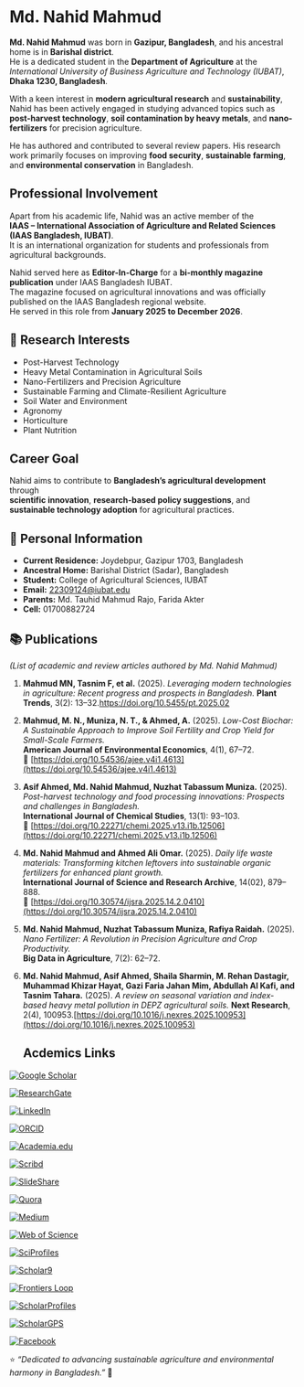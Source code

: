 # Md. Nahid Mahmud

**Md. Nahid Mahmud** was born in **Gazipur, Bangladesh**, and his ancestral home is in **Barishal district**.  
He is a dedicated student in the **Department of Agriculture** at the *International University of Business Agriculture and Technology (IUBAT)*, **Dhaka 1230, Bangladesh**.

With a keen interest in **modern agricultural research** and **sustainability**, Nahid has been actively engaged in studying advanced topics such as **post-harvest technology**, **soil contamination by heavy metals**, and **nano-fertilizers** for precision agriculture.  

He has authored and contributed to several review papers. His research work primarily focuses on improving **food security**, **sustainable farming**, and **environmental conservation** in Bangladesh.  


##  Professional Involvement

Apart from his academic life, Nahid was an active member of the  
**IAAS – International Association of Agriculture and Related Sciences (IAAS Bangladesh, IUBAT)**.  
It is an international organization for students and professionals from agricultural backgrounds.  

Nahid served here as **Editor-In-Charge** for a **bi-monthly magazine publication** under IAAS Bangladesh IUBAT.  
The magazine focused on agricultural innovations and was officially published on the IAAS Bangladesh regional website.  
He served in this role from **January 2025 to December 2026**.



## 🎯 Research Interests
- Post-Harvest Technology  
- Heavy Metal Contamination in Agricultural Soils  
- Nano-Fertilizers and Precision Agriculture  
- Sustainable Farming and Climate-Resilient Agriculture
- Soil Water and Environment
- Agronomy
- Horticulture
- Plant Nutrition
  


##  Career Goal
Nahid aims to contribute to **Bangladesh’s agricultural development** through  
**scientific innovation**, **research-based policy suggestions**, and  
**sustainable technology adoption** for agricultural practices.


## 📍 Personal Information
- **Current Residence:** Joydebpur, Gazipur 1703, Bangladesh  
- **Ancestral Home:** Barishal District (Sadar), Bangladesh  
- **Student:** College of Agricultural Sciences, IUBAT  
- **Email:** [22309124@iubat.edu](mailto:22309124@iubat.edu)
- **Parents:** Md. Tauhid Mahmud Rajo, Farida Akter
- **Cell:** 01700882724

 ## 📚 Publications
*(List of academic and review articles authored by Md. Nahid Mahmud)*  

1. **Mahmud MN, Tasnim F, et al.** (2025). *Leveraging modern technologies in agriculture: Recent progress and prospects in Bangladesh.* **Plant Trends**, 3(2): 13–32.https://doi.org/10.5455/pt.2025.02 

2. **Mahmud, M. N., Muniza, N. T., & Ahmed, A.** (2025). *Low-Cost Biochar: A Sustainable Approach to Improve Soil Fertility and Crop Yield for Small-Scale Farmers.*  
   **American Journal of Environmental Economics**, 4(1), 67–72.  
   🔗 [https://doi.org/10.54536/ajee.v4i1.4613](https://doi.org/10.54536/ajee.v4i1.4613)

3. **Asif Ahmed, Md. Nahid Mahmud, Nuzhat Tabassum Muniza.** (2025). *Post-harvest technology and food processing innovations: Prospects and challenges in Bangladesh.*  
   **International Journal of Chemical Studies**, 13(1): 93–103.  
   🔗 [https://doi.org/10.22271/chemi.2025.v13.i1b.12506](https://doi.org/10.22271/chemi.2025.v13.i1b.12506)

4. **Md. Nahid Mahmud and Ahmed Ali Omar.** (2025). *Daily life waste materials: Transforming kitchen leftovers into sustainable organic fertilizers for enhanced plant growth.*  
   **International Journal of Science and Research Archive**, 14(02), 879–888.  
   🔗 [https://doi.org/10.30574/ijsra.2025.14.2.0410](https://doi.org/10.30574/ijsra.2025.14.2.0410)

5. **Md. Nahid Mahmud, Nuzhat Tabassum Muniza, Rafiya Raidah.** (2025). *Nano Fertilizer: A Revolution in Precision Agriculture and Crop Productivity.*  
   **Big Data in Agriculture**, 7(2): 62–72.

6. **Md. Nahid Mahmud, Asif Ahmed, Shaila Sharmin, M. Rehan Dastagir, Muhammad Khizar Hayat, Gazi Faria Jahan Mim, Abdullah Al Kafi, and Tasnim Tahara.** (2025). *A review on seasonal variation and index-based heavy metal pollution in DEPZ agricultural soils.* **Next Research**, 2(4), 100953.[https://doi.org/10.1016/j.nexres.2025.100953](https://doi.org/10.1016/j.nexres.2025.100953)

   

   ## Acdemics Links

[![Google Scholar](https://img.shields.io/badge/Google%20Scholar-4285F4?style=for-the-badge&logo=googlescholar&logoColor=white)](https://scholar.google.com/citations?user=7tAW58kAAAAJ&hl=en)  

[![ResearchGate](https://img.shields.io/badge/ResearchGate-00CCBB?style=for-the-badge&logo=researchgate&logoColor=white)](https://www.researchgate.net/profile/Mdnahid-Mahmud)  

[![LinkedIn](https://img.shields.io/badge/LinkedIn-0A66C2?style=for-the-badge&logo=linkedin&logoColor=white)](https://www.linkedin.com/in/mdnahidmahmud)  

[![ORCID](https://img.shields.io/badge/ORCID-A6CE39?style=for-the-badge&logo=orcid&logoColor=white)](https://orcid.org/0009-0002-4495-0588)  

[![Academia.edu](https://img.shields.io/badge/Academia.edu-5A1F7D?style=for-the-badge&logo=academia&logoColor=white)](https://iubat.academia.edu/MdNahidMahmud)  

[![Scribd](https://img.shields.io/badge/Scribd-FF6C37?style=for-the-badge&logo=scribd&logoColor=white)](https://www.scribd.com/user/741111698/Md-Nahid-Mahmud)  

[![SlideShare](https://img.shields.io/badge/SlideShare-0061A8?style=for-the-badge&logo=slideshare&logoColor=white)](https://www.slideshare.net/nm519061/account_settings_menu?current_tab=content)  

[![Quora](https://img.shields.io/badge/Quora-B92B27?style=for-the-badge&logo=quora&logoColor=white)](https://bn.quora.com/profile/Md-Nahid-Mahmud)  

[![Medium](https://img.shields.io/badge/Medium-12100E?style=for-the-badge&logo=medium&logoColor=white)](https://medium.com/@mdnahidmahmud)  

[![Web of Science](https://img.shields.io/badge/Web%20of%20Science-6600CC?style=for-the-badge&logo=webofscience&logoColor=white)](https://www.webofscience.com/wos/author/record/MBG-9228-2025)  

[![SciProfiles](https://img.shields.io/badge/SciProfiles-00A9E0?style=for-the-badge&logo=sciprofiles&logoColor=white)](https://sciprofiles.com/profile/mdnahidmahmud)  

[![Scholar9](https://img.shields.io/badge/Scholar9-FF5C00?style=for-the-badge&logo=scholar9&logoColor=white)](https://scholar9.com/profile)  

[![Frontiers Loop](https://img.shields.io/badge/Frontiers%20Loop-FF6F00?style=for-the-badge&logo=frontiersin&logoColor=white)](https://loop.frontiersin.org/people/2931123/network)  

[![ScholarProfiles](https://img.shields.io/badge/ScholarProfiles-0085CA?style=for-the-badge&logo=scholarprofiles&logoColor=white)](http://scholarprofiles.com/mdnahidmahmud)  

[![ScholarGPS](https://img.shields.io/badge/ScholarGPS-00A9E0?style=for-the-badge&logo=scholargps&logoColor=white)](https://scholargps.com/scholars/78327696174383/md-nahid-mahmud)

[![Facebook](https://img.shields.io/badge/Facebook-1877F2?style=for-the-badge&logo=facebook&logoColor=white)](https://www.facebook.com/nahidmahmudn)



⭐ *“Dedicated to advancing sustainable agriculture and environmental harmony in Bangladesh.”* 🌿
